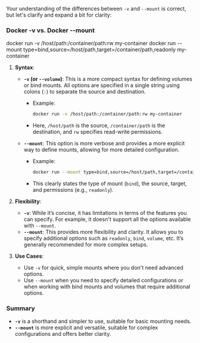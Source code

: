

Your understanding of the differences between `-v` and `--mount` is correct, but let's clarify and expand a bit for clarity:

### Docker -v vs. Docker --mount

docker run -v /host/path:/container/path:rw my-container
docker run --mount type=bind,source=/host/path,target=/container/path,readonly my-container

1. **Syntax**:
   - **`-v` (or `--volume`)**: This is a more compact syntax for defining volumes or bind mounts. All options are specified in a single string using colons (`:`) to separate the source and destination.
     - Example: 
       ```bash
       docker run -v /host/path:/container/path:rw my-container
       ```
     - Here, `/host/path` is the source, `/container/path` is the destination, and `rw` specifies read-write permissions.

   - **`--mount`**: This option is more verbose and provides a more explicit way to define mounts, allowing for more detailed configuration.
     - Example:
       ```bash
       docker run --mount type=bind,source=/host/path,target=/container/path,readonly my-container
       ```
     - This clearly states the type of mount (`bind`), the source, target, and permissions (e.g., `readonly`).

2. **Flexibility**:
   - **`-v`**: While it’s concise, it has limitations in terms of the features you can specify. For example, it doesn't support all the options available with `--mount`.
   - **`--mount`**: This provides more flexibility and clarity. It allows you to specify additional options such as `readonly`, `bind`, `volume`, etc. It’s generally recommended for more complex setups.

3. **Use Cases**:
   - Use `-v` for quick, simple mounts where you don't need advanced options.
   - Use `--mount` when you need to specify detailed configurations or when working with bind mounts and volumes that require additional options.

### Summary

- **`-v`** is a shorthand and simpler to use, suitable for basic mounting needs.
- **`--mount`** is more explicit and versatile, suitable for complex configurations and offers better clarity.

